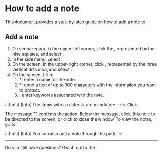 # How to add a note 

This document provides a step-by-step guide on how to add a note to .

## Add a note

1. On senhasegura, in the upper-left corner, click the , represented by the nine squares, and select .
2. In the side menu, select . 
3. On the  screen, in the upper-right corner, click , represented by the three vertical dots icon, and select .
5. On the  screen, fill in:
    1. *: enter a name for the note.
    2. *: enter a text of up to 900 characters with the information you want to protect.
    3. : enter keywords associated with the note.

:::(Info) (Info)
The items with an asterisk are mandatory.
:::
5. Click .


The message "" confirms the action. Below the message, click,  this note to be directed to the  screen; or click  to close the window.
To view the notes, go to.

:::(Info) (Info)
You can also add a note through the path .
:::
***


Do you still have questions? Reach out to the .